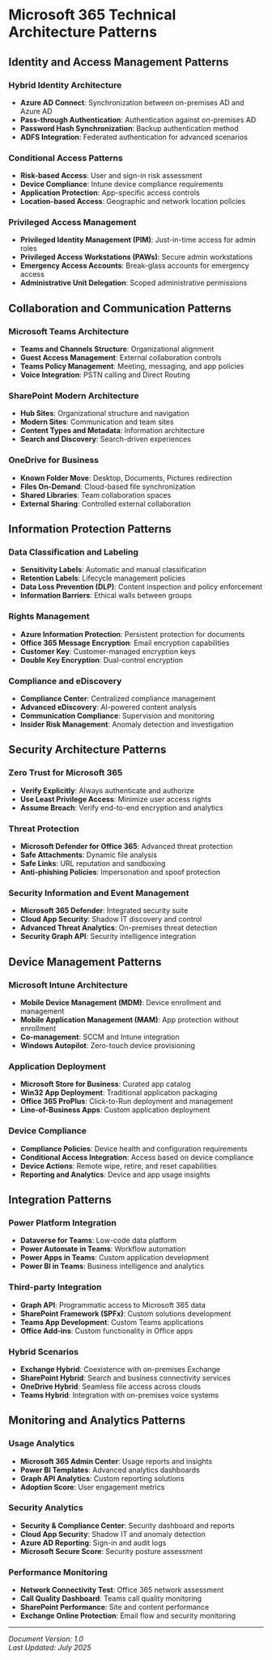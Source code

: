 # Microsoft 365 Technical Architecture Patterns

## Identity and Access Management Patterns

### Hybrid Identity Architecture
- **Azure AD Connect**: Synchronization between on-premises AD and Azure AD
- **Pass-through Authentication**: Authentication against on-premises AD
- **Password Hash Synchronization**: Backup authentication method
- **ADFS Integration**: Federated authentication for advanced scenarios

### Conditional Access Patterns
- **Risk-based Access**: User and sign-in risk assessment
- **Device Compliance**: Intune device compliance requirements
- **Application Protection**: App-specific access controls
- **Location-based Access**: Geographic and network location policies

### Privileged Access Management
- **Privileged Identity Management (PIM)**: Just-in-time access for admin roles
- **Privileged Access Workstations (PAWs)**: Secure admin workstations
- **Emergency Access Accounts**: Break-glass accounts for emergency access
- **Administrative Unit Delegation**: Scoped administrative permissions

## Collaboration and Communication Patterns

### Microsoft Teams Architecture
- **Teams and Channels Structure**: Organizational alignment
- **Guest Access Management**: External collaboration controls
- **Teams Policy Management**: Meeting, messaging, and app policies
- **Voice Integration**: PSTN calling and Direct Routing

### SharePoint Modern Architecture
- **Hub Sites**: Organizational structure and navigation
- **Modern Sites**: Communication and team sites
- **Content Types and Metadata**: Information architecture
- **Search and Discovery**: Search-driven experiences

### OneDrive for Business
- **Known Folder Move**: Desktop, Documents, Pictures redirection
- **Files On-Demand**: Cloud-based file synchronization
- **Shared Libraries**: Team collaboration spaces
- **External Sharing**: Controlled external collaboration

## Information Protection Patterns

### Data Classification and Labeling
- **Sensitivity Labels**: Automatic and manual classification
- **Retention Labels**: Lifecycle management policies
- **Data Loss Prevention (DLP)**: Content inspection and policy enforcement
- **Information Barriers**: Ethical walls between groups

### Rights Management
- **Azure Information Protection**: Persistent protection for documents
- **Office 365 Message Encryption**: Email encryption capabilities
- **Customer Key**: Customer-managed encryption keys
- **Double Key Encryption**: Dual-control encryption

### Compliance and eDiscovery
- **Compliance Center**: Centralized compliance management
- **Advanced eDiscovery**: AI-powered content analysis
- **Communication Compliance**: Supervision and monitoring
- **Insider Risk Management**: Anomaly detection and investigation

## Security Architecture Patterns

### Zero Trust for Microsoft 365
- **Verify Explicitly**: Always authenticate and authorize
- **Use Least Privilege Access**: Minimize user access rights
- **Assume Breach**: Verify end-to-end encryption and analytics

### Threat Protection
- **Microsoft Defender for Office 365**: Advanced threat protection
- **Safe Attachments**: Dynamic file analysis
- **Safe Links**: URL reputation and sandboxing
- **Anti-phishing Policies**: Impersonation and spoof protection

### Security Information and Event Management
- **Microsoft 365 Defender**: Integrated security suite
- **Cloud App Security**: Shadow IT discovery and control
- **Advanced Threat Analytics**: On-premises threat detection
- **Security Graph API**: Security intelligence integration

## Device Management Patterns

### Microsoft Intune Architecture
- **Mobile Device Management (MDM)**: Device enrollment and management
- **Mobile Application Management (MAM)**: App protection without enrollment
- **Co-management**: SCCM and Intune integration
- **Windows Autopilot**: Zero-touch device provisioning

### Application Deployment
- **Microsoft Store for Business**: Curated app catalog
- **Win32 App Deployment**: Traditional application packaging
- **Office 365 ProPlus**: Click-to-Run deployment and management
- **Line-of-Business Apps**: Custom application deployment

### Device Compliance
- **Compliance Policies**: Device health and configuration requirements
- **Conditional Access Integration**: Access based on device compliance
- **Device Actions**: Remote wipe, retire, and reset capabilities
- **Reporting and Analytics**: Device and app usage insights

## Integration Patterns

### Power Platform Integration
- **Dataverse for Teams**: Low-code data platform
- **Power Automate in Teams**: Workflow automation
- **Power Apps in Teams**: Custom application development
- **Power BI in Teams**: Business intelligence and analytics

### Third-party Integration
- **Graph API**: Programmatic access to Microsoft 365 data
- **SharePoint Framework (SPFx)**: Custom solutions development
- **Teams App Development**: Custom Teams applications
- **Office Add-ins**: Custom functionality in Office apps

### Hybrid Scenarios
- **Exchange Hybrid**: Coexistence with on-premises Exchange
- **SharePoint Hybrid**: Search and business connectivity services
- **OneDrive Hybrid**: Seamless file access across clouds
- **Teams Hybrid**: Integration with on-premises voice systems

## Monitoring and Analytics Patterns

### Usage Analytics
- **Microsoft 365 Admin Center**: Usage reports and insights
- **Power BI Templates**: Advanced analytics dashboards
- **Graph API Analytics**: Custom reporting solutions
- **Adoption Score**: User engagement metrics

### Security Analytics
- **Security & Compliance Center**: Security dashboard and reports
- **Cloud App Security**: Shadow IT and anomaly detection
- **Azure AD Reporting**: Sign-in and audit logs
- **Microsoft Secure Score**: Security posture assessment

### Performance Monitoring
- **Network Connectivity Test**: Office 365 network assessment
- **Call Quality Dashboard**: Teams call quality monitoring
- **SharePoint Performance**: Site and content performance
- **Exchange Online Protection**: Email flow and security monitoring

---
*Document Version: 1.0*  
*Last Updated: July 2025*
